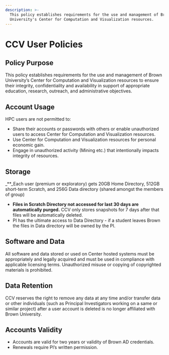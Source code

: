 ```yaml
---
description: >-
  This policy establishes requirements for the use and management of Brown
  University's Center for Computation and Visualization resources.
---
```


# CCV User Policies

## Policy Purpose

This policy establishes requirements for the use and management of Brown University’s Center for Computation and Visualization resources to ensure their integrity, confidentiality and availability in support of appropriate education, research, outreach, and administrative objectives.

## Account Usage

HPC users are not permitted to:

* Share their accounts or passwords with others or enable unauthorized users to access Center for Computation and Visualization resources.
* Use Center for Computation and Visualization resources for personal economic gain. 
* Engage in unauthorized activity \(Mining etc.\) that intentionally impacts integrity of  resources.

## Storage

_\*\*_Each user \(premium or exploratory\) gets 20GB Home Directory, 512GB short-term Scratch, and 256G Data directory \(shared amongst the members of group\)

* **Files in Scratch Directory not accessed for last 30 days are automatically purged.** CCV only stores snapshots for 7 days after that files will be automatically deleted. 
* PI has the ultimate access to Data Directory - if a student leaves Brown the files in Data directory will be owned by the PI.

## Software and Data

All software and data stored or used on Center hosted systems must be appropriately and legally acquired and must be used in compliance with applicable licensing terms. Unauthorized misuse or copying of copyrighted materials is prohibited.

## Data Retention

CCV reserves the right to remove any data at any time and/or transfer data or other individuals \(such as Principal Investigators working on a same or similar project\) after a user account is deleted is no longer affiliated with Brown University.

## Accounts Validity

* Accounts are valid for two years or validity of Brown AD credentials.
* Renewals require PI’s written permission.

